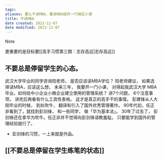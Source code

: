 ```yaml
---
tags: 
aliases: 要么不读MBA，要读MBA就开一门相应小课
title: 不读MBA
date created: 2022-12-07
date modified: 2022-12-07
---
```


> [!NOTE]
> 更重要的是目标要[[高手习惯第三期：志存高远|志存高远]]

## 不要总是停留学生的心态。

武汉大学毕业的同学咨询阳老师， 是否应该读MBA学位？
阳老师建议， 如果选择读MBA，应该这么想， 未来三年， 我要开一门小课， 对得起我武汉大学 MBA毕业。如何给中小企业小微企业建立使用的管理系统？ 讲7个问题， 6个注意事项。 讲完后再看有什么工具性表格。 这才是真正的高手干的事情。
彭建锋从人大刚毕业的时候， 到处吹牛， 翻译和引入了国外优秀管理著作。 90年代初，任正非看到了，就找到彭剑锋， 和一些同学， 做「华为基本法」。 30年了过去了， 彭剑锋还在拿华为吹牛。任正非并不觉得向彭剑锋请教羞耻。 只要能学到国外的管理经验就行了。
- 彭剑锋的习惯，一上来就是作品。

## [[不要总是停留在学生练笔的状态]]
